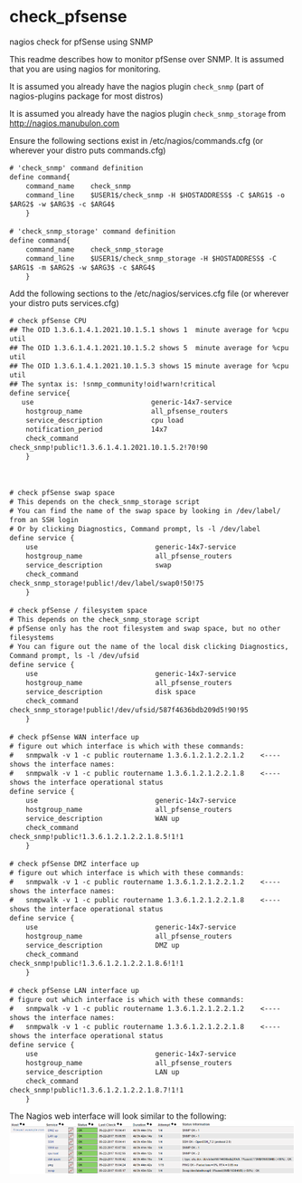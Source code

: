 # check_pfsense
nagios check for pfSense using SNMP

This readme describes how to monitor pfSense over SNMP.  It is assumed that you are using nagios for monitoring.


It is assumed you already have the nagios plugin `check_snmp`  (part of nagios-plugins package for most distros)

It is assumed you already have the nagios plugin `check_snmp_storage` from http://nagios.manubulon.com

Ensure the following sections exist in /etc/nagios/commands.cfg (or wherever your distro puts commands.cfg)

    # 'check_snmp' command definition
    define command{
        command_name    check_snmp
        command_line    $USER1$/check_snmp -H $HOSTADDRESS$ -C $ARG1$ -o $ARG2$ -w $ARG3$ -c $ARG4$
        }

    # 'check_snmp_storage' command definition
    define command{
        command_name    check_snmp_storage
        command_line    $USER1$/check_snmp_storage -H $HOSTADDRESS$ -C $ARG1$ -m $ARG2$ -w $ARG3$ -c $ARG4$
        }


Add the following sections to the /etc/nagios/services.cfg file (or wherever your distro puts services.cfg)

    # check pfSense CPU
    ## The OID 1.3.6.1.4.1.2021.10.1.5.1 shows 1  minute average for %cpu util
    ## The OID 1.3.6.1.4.1.2021.10.1.5.2 shows 5  minute average for %cpu util
    ## The OID 1.3.6.1.4.1.2021.10.1.5.3 shows 15 minute average for %cpu util
    ## The syntax is: !snmp_community!oid!warn!critical
    define service{
       use                             generic-14x7-service
        hostgroup_name                 all_pfsense_routers
        service_description            cpu load
        notification_period            14x7
        check_command                  check_snmp!public!1.3.6.1.4.1.2021.10.1.5.2!70!90
        }



    # check pfSense swap space
    # This depends on the check_snmp_storage script
    # You can find the name of the swap space by looking in /dev/label/ from an SSH login
    # Or by clicking Diagnostics, Command prompt, ls -l /dev/label
    define service {
        use                             generic-14x7-service
        hostgroup_name                  all_pfsense_routers
        service_description             swap
        check_command                   check_snmp_storage!public!/dev/label/swap0!50!75
        }

    # check pfSense / filesystem space
    # This depends on the check_snmp_storage script
    # pfSense only has the root filesystem and swap space, but no other filesystems
    # You can figure out the name of the local disk clicking Diagnostics, Command prompt, ls -l /dev/ufsid
    define service {
        use                             generic-14x7-service
        hostgroup_name                  all_pfsense_routers
        service_description             disk space
        check_command                   check_snmp_storage!public!/dev/ufsid/587f4636bdb209d5!90!95
        }

    # check pfSense WAN interface up
    # figure out which interface is which with these commands:
    #   snmpwalk -v 1 -c public routername 1.3.6.1.2.1.2.2.1.2    <---- shows the interface names:
    #   snmpwalk -v 1 -c public routername 1.3.6.1.2.1.2.2.1.8    <---- shows the interface operational status
    define service {
        use                             generic-14x7-service
        hostgroup_name                  all_pfsense_routers
        service_description             WAN up
        check_command                   check_snmp!public!1.3.6.1.2.1.2.2.1.8.5!1!1
        }

    # check pfSense DMZ interface up
    # figure out which interface is which with these commands:
    #   snmpwalk -v 1 -c public routername 1.3.6.1.2.1.2.2.1.2    <---- shows the interface names:
    #   snmpwalk -v 1 -c public routername 1.3.6.1.2.1.2.2.1.8    <---- shows the interface operational status
    define service {
        use                             generic-14x7-service
        hostgroup_name                  all_pfsense_routers
        service_description             DMZ up
        check_command                   check_snmp!public!1.3.6.1.2.1.2.2.1.8.6!1!1
        }

    # check pfSense LAN interface up
    # figure out which interface is which with these commands:
    #   snmpwalk -v 1 -c public routername 1.3.6.1.2.1.2.2.1.2    <---- shows the interface names:
    #   snmpwalk -v 1 -c public routername 1.3.6.1.2.1.2.2.1.8    <---- shows the interface operational status
    define service {
        use                             generic-14x7-service
        hostgroup_name                  all_pfsense_routers
        service_description             LAN up
        check_command                   check_snmp!public!1.3.6.1.2.1.2.2.1.8.7!1!1
        }


The Nagios web interface will look similar to the following:
<img src=images/pfsense.png>

